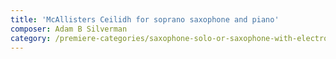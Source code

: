 ```yaml
---
title: 'McAllisters Ceilidh for soprano saxophone and piano'
composer: Adam B Silverman
category: /premiere-categories/saxophone-solo-or-saxophone-with-electronics-piano-or-orchestra
---
```

